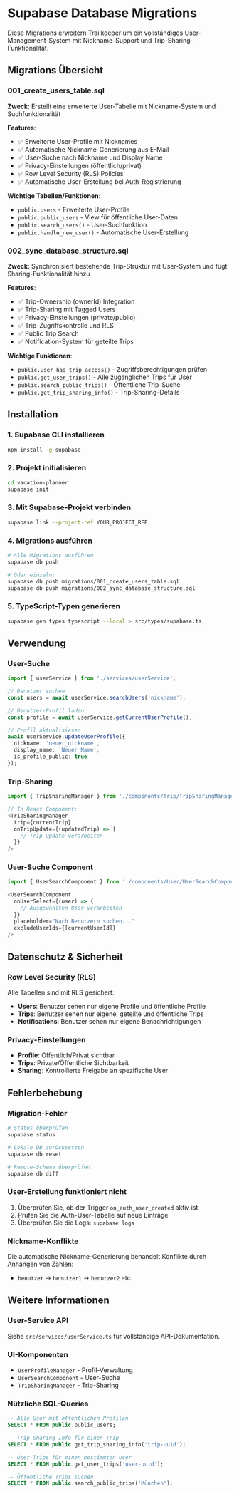 # Supabase Database Migrations

Diese Migrations erweitern Trailkeeper um ein vollständiges User-Management-System mit Nickname-Support und Trip-Sharing-Funktionalität.

## Migrations Übersicht

### 001_create_users_table.sql
**Zweck**: Erstellt eine erweiterte User-Tabelle mit Nickname-System und Suchfunktionalität

**Features**:
- ✅ Erweiterte User-Profile mit Nicknames
- ✅ Automatische Nickname-Generierung aus E-Mail
- ✅ User-Suche nach Nickname und Display Name
- ✅ Privacy-Einstellungen (öffentlich/privat)
- ✅ Row Level Security (RLS) Policies
- ✅ Automatische User-Erstellung bei Auth-Registrierung

**Wichtige Tabellen/Funktionen**:
- `public.users` - Erweiterte User-Profile
- `public.public_users` - View für öffentliche User-Daten
- `public.search_users()` - User-Suchfunktion
- `public.handle_new_user()` - Automatische User-Erstellung

### 002_sync_database_structure.sql
**Zweck**: Synchronisiert bestehende Trip-Struktur mit User-System und fügt Sharing-Funktionalität hinzu

**Features**:
- ✅ Trip-Ownership (ownerId) Integration
- ✅ Trip-Sharing mit Tagged Users
- ✅ Privacy-Einstellungen (private/public)
- ✅ Trip-Zugriffskontrolle und RLS
- ✅ Public Trip Search
- ✅ Notification-System für geteilte Trips

**Wichtige Funktionen**:
- `public.user_has_trip_access()` - Zugriffsberechtigungen prüfen
- `public.get_user_trips()` - Alle zugänglichen Trips für User
- `public.search_public_trips()` - Öffentliche Trip-Suche
- `public.get_trip_sharing_info()` - Trip-Sharing-Details

## Installation

### 1. Supabase CLI installieren
```bash
npm install -g supabase
```

### 2. Projekt initialisieren
```bash
cd vacation-planner
supabase init
```

### 3. Mit Supabase-Projekt verbinden
```bash
supabase link --project-ref YOUR_PROJECT_REF
```

### 4. Migrations ausführen
```bash
# Alle Migrations ausführen
supabase db push

# Oder einzeln:
supabase db push migrations/001_create_users_table.sql
supabase db push migrations/002_sync_database_structure.sql
```

### 5. TypeScript-Typen generieren
```bash
supabase gen types typescript --local > src/types/supabase.ts
```

## Verwendung

### User-Suche
```typescript
import { userService } from './services/userService';

// Benutzer suchen
const users = await userService.searchUsers('nickname');

// Benutzer-Profil laden
const profile = await userService.getCurrentUserProfile();

// Profil aktualisieren
await userService.updateUserProfile({
  nickname: 'neuer_nickname',
  display_name: 'Neuer Name',
  is_profile_public: true
});
```

### Trip-Sharing
```typescript
import { TripSharingManager } from './components/Trip/TripSharingManager';

// In React Component:
<TripSharingManager 
  trip={currentTrip}
  onTripUpdate={(updatedTrip) => {
    // Trip-Update verarbeiten
  }}
/>
```

### User-Suche Component
```typescript
import { UserSearchComponent } from './components/User/UserSearchComponent';

<UserSearchComponent
  onUserSelect={(user) => {
    // Ausgewählten User verarbeiten
  }}
  placeholder="Nach Benutzern suchen..."
  excludeUserIds={[currentUserId]}
/>
```

## Datenschutz & Sicherheit

### Row Level Security (RLS)
Alle Tabellen sind mit RLS gesichert:

- **Users**: Benutzer sehen nur eigene Profile und öffentliche Profile
- **Trips**: Benutzer sehen nur eigene, geteilte und öffentliche Trips
- **Notifications**: Benutzer sehen nur eigene Benachrichtigungen

### Privacy-Einstellungen
- **Profile**: Öffentlich/Privat sichtbar
- **Trips**: Private/Öffentliche Sichtbarkeit
- **Sharing**: Kontrollierte Freigabe an spezifische User

## Fehlerbehebung

### Migration-Fehler
```bash
# Status überprüfen
supabase status

# Lokale DB zurücksetzen
supabase db reset

# Remote-Schema überprüfen
supabase db diff
```

### User-Erstellung funktioniert nicht
1. Überprüfen Sie, ob der Trigger `on_auth_user_created` aktiv ist
2. Prüfen Sie die Auth-User-Tabelle auf neue Einträge
3. Überprüfen Sie die Logs: `supabase logs`

### Nickname-Konflikte
Die automatische Nickname-Generierung behandelt Konflikte durch Anhängen von Zahlen:
- `benutzer` → `benutzer1` → `benutzer2` etc.

## Weitere Informationen

### User-Service API
Siehe `src/services/userService.ts` für vollständige API-Dokumentation.

### UI-Komponenten
- `UserProfileManager` - Profil-Verwaltung
- `UserSearchComponent` - User-Suche
- `TripSharingManager` - Trip-Sharing

### Nützliche SQL-Queries

```sql
-- Alle User mit öffentlichen Profilen
SELECT * FROM public.public_users;

-- Trip-Sharing-Info für einen Trip
SELECT * FROM public.get_trip_sharing_info('trip-uuid');

-- User-Trips für einen bestimmten User
SELECT * FROM public.get_user_trips('user-uuid');

-- Öffentliche Trips suchen
SELECT * FROM public.search_public_trips('München');
```